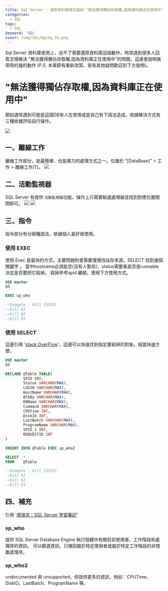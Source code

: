 ```yaml
---
title: Sql Server - 還原資料庫發生錯誤 "無法獲得獨佔存取權,因為資料庫正在使用中"
categories:
  - SQL
tags: 
  - SQL
keyword: 'SQL'
cover: /img/SQL/bg/bg_01.png
---
```


Sql Server 資料庫使用上，逃不了需要還原資料庫這個動作，時常遇到很多人回答怎樣解決 "無法獲得獨佔存取權,因為資料庫正在使用中"的問題。這邊會說明我常用的幾的動作 (P.S. 本章節有重新改寫，若有其他疑問歡迎到下方發問)。


# "無法獲得獨佔存取權,因為資料庫正在使用中"
期初通常遇到可能是這個DB有人在使用或是自己有下語法造成，依據解決方式有三種依據評估自行操作。

![](/img/SQL/sql_sp_who/Snipaste_2022-09-09_09-11-13.png)


## 一、離線工作
離線工作部分，是最簡單、也是暴力的處理方式之一。位置於 "[DataBase]" > 工作 > 離線工作(T)。
![](/img/SQL/sql_sp_who/Snipaste_2022-09-09_09-27-07.png)

## 二、活動監視器
SQL Server 有提供 ```活動監視器```功能，操作上只需要點選處理器並找到對應位置關閉即可。
![](/img/SQL/sql_sp_who/Snipaste_2022-09-09_09-12-16.png)
![](/img/SQL/sql_sp_who/Snipaste_2022-09-09_09-14-37.png)


## 三、指令
指令部分有分兩種語法，依據個人喜好做使用。

### 使用 EXEC　
使用 Exec 是最快的方式，主要問題則會需要慢慢找站存來源。SELECT 找到幾個關鍵字 。 當中hostname必須是空(沒有人暫存)，status需要看是否是runnable 決定是否要把它殺掉。
殺掉參考spid 編號，使用下方使用方式。
```sql 
USE master 
GO

EXEC sp_who

--Example : Kill [SPID] 
--Kill 61
--Kill 62
--Kill 65 
```

### 使用 SELECT 
這邊引用 '[stack OverFlow](https://stackoverflow.com/questions/2234691/sql-server-filter-output-of-sp-who2)'，這邊可以快速找到指定要殺掉的對象。相當快速方便。
```sql
USE master 
GO

DECLARE @Table TABLE(
        SPID INT,
        Status VARCHAR(MAX),
        LOGIN VARCHAR(MAX),
        HostName VARCHAR(MAX),
        BlkBy VARCHAR(MAX),
        DBName VARCHAR(MAX),
        Command VARCHAR(MAX),
        CPUTime INT,
        DiskIO INT,
        LastBatch VARCHAR(MAX),
        ProgramName VARCHAR(MAX),
        SPID_1 INT,
        REQUESTID INT
)

INSERT INTO @Table EXEC sp_who2

SELECT  *
FROM    @Table

--Example : Kill [SPID] 
--Kill 61
--Kill 62
--Kill 65 
```

## 四、補充
引用 '[德瑞克：SQL Server 學習筆記](http://sharedderrick.blogspot.com/2017/07/sql-server-spwho-spwho2.html)'
### sp_who
提供 SQL Server Database Engine 執行個體中有關目前使用者、工作階段和處理序的資訊。
可以篩選資訊，只傳回屬於特定使用者或屬於特定工作階段的非閒置處理序。

### sp_who2
 undocumented 與 unsupported，但提供更多的資訊，例如：CPUTime、DiskIO、LastBatch、ProgramName 等。
